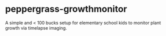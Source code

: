 # peppergrass-growthmonitor
A simple and &lt; 100 bucks setup for elementary school kids to monitor plant growth via timelapse imaging.
